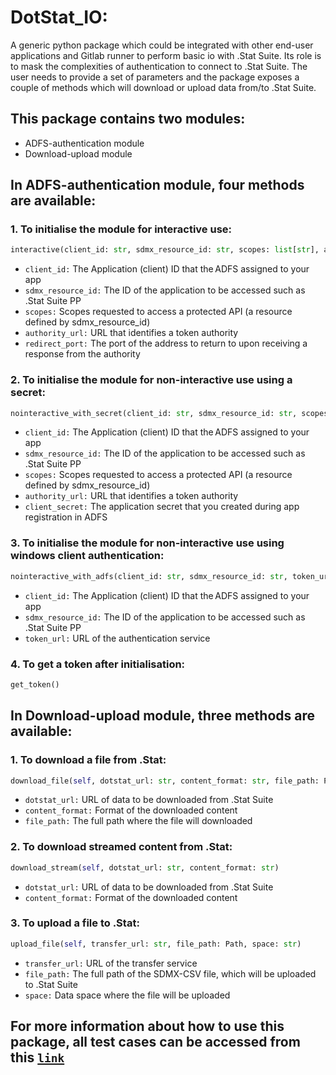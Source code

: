 # DotStat_IO: 
A generic python package which could be integrated with other end-user applications and Gitlab runner to perform basic io with .Stat Suite. 
Its role is to mask the complexities of authentication to connect to .Stat Suite.
The user needs to provide a set of parameters and the package exposes a couple of methods which will download or upload data from/to .Stat Suite.

## This package contains two modules:
- ADFS-authentication module
- Download-upload module

## In ADFS-authentication module, four methods are available:
### 1. To initialise the module for interactive use:
```python 
interactive(client_id: str, sdmx_resource_id: str, scopes: list[str], authority_url: str, redirect_port: int)
```
* `client_id:` The Application (client) ID that the ADFS assigned to your app
* `sdmx_resource_id:` The ID of the application to be accessed such as .Stat Suite PP
* `scopes:` Scopes requested to access a protected API (a resource defined by sdmx_resource_id)
* `authority_url:` URL that identifies a token authority
* `redirect_port:` The port of the address to return to upon receiving a response from the authority

### 2. To initialise the module for non-interactive use using a secret: 
```python
nointeractive_with_secret(client_id: str, sdmx_resource_id: str, scopes: list[str], authority_url: str, client_secret: str)
```
* `client_id:` The Application (client) ID that the ADFS assigned to your app
* `sdmx_resource_id:` The ID of the application to be accessed such as .Stat Suite PP
* `scopes:` Scopes requested to access a protected API (a resource defined by sdmx_resource_id)
* `authority_url:` URL that identifies a token authority
* `client_secret:` The application secret that you created during app registration in ADFS

### 3. To initialise the module for non-interactive use using windows client authentication:
```python
nointeractive_with_adfs(client_id: str, sdmx_resource_id: str, token_url: str)
```
* `client_id:` The Application (client) ID that the ADFS assigned to your app
* `sdmx_resource_id:` The ID of the application to be accessed such as .Stat Suite PP
* `token_url:` URL of the authentication service

### 4. To get a token after initialisation: 
```python
get_token()
```

## In Download-upload module, three methods are available:
### 1. To download a file from .Stat:
```python
download_file(self, dotstat_url: str, content_format: str, file_path: Path)
```
* `dotstat_url:` URL of data to be downloaded from .Stat Suite
* `content_format:` Format of the downloaded content
* `file_path:` The full path where the file will downloaded

### 2. To download streamed content from .Stat:
```python
download_stream(self, dotstat_url: str, content_format: str)
```
* `dotstat_url:` URL of data to be downloaded from .Stat Suite
* `content_format:` Format of the downloaded content

### 3. To upload a file to .Stat:
```python
upload_file(self, transfer_url: str, file_path: Path, space: str)
```
* `transfer_url:` URL of the transfer service
* `file_path:` The full path of the SDMX-CSV file, which will be uploaded to .Stat Suite
* `space:` Data space where the file will be uploaded

## For more information about how to use this package, all test cases can be accessed from this [`link`](https://gitlab.algobank.oecd.org/sdd-legacy/dotstat_io/-/blob/main/tests/test_cases.py)
